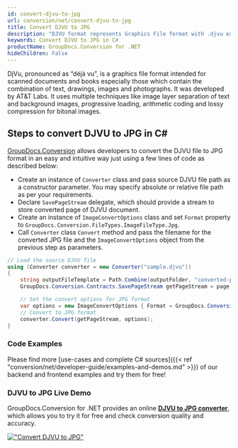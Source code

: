 ```yaml
---
id: convert-djvu-to-jpg
url: conversion/net/convert-djvu-to-jpg
title: Convert DJVU to JPG
description: "DJVU format represents Graphics File format with .djvu extension. Learn how to convert DJVU to JPG file programmatically in C# language using GroupDocs.Conversion for .NET library."
keywords: Convert DJVU to JPG in C#
productName: GroupDocs.Conversion for .NET
hideChildren: False
---
```


DjVu, pronounced as “déjà vu”, is a graphics file format intended for scanned documents and books especially those which contain the combination of text, drawings, images and photographs. It was developed by AT&T Labs. It uses multiple techniques like image layer separation of text and background images, progressive loading, arithmetic coding and lossy compression for bitonal images.

## Steps to convert DJVU to JPG in C#

[GroupDocs.Conversion](https://products.groupdocs.com/conversion/net) allows developers to convert the DJVU file to JPG format in an easy and intuitive way just using a few lines of code as described below:

* Create an instance of `Converter` class and pass source DJVU file path as a constructor parameter. You may specify absolute or relative file path as per your requirements. 
* Declare `SavePageStream` delegate, which should provide a stream to store converted page of DJVU document.
* Create an instance of `ImageConvertOptions` class and set `Format` property to `GroupDocs.Conversion.FileTypes.ImageFileType.Jpg`.
* Call `Converter` class `Convert` method and pass the filename for the converted JPG file and the `ImageConvertOptions` object from the previous step as parameters.

```csharp
// Load the source DJVU file
using (Converter converter = new Converter("sample.djvu"))
{
    string outputFileTemplate = Path.Combine(outputFolder, "converted-page-{0}.jpg");
    GroupDocs.Conversion.Contracts.SavePageStream getPageStream = page => new FileStream(string.Format(outputFileTemplate, page), FileMode.Create);

    // Set the convert options for JPG format
    var options = new ImageConvertOptions { Format = GroupDocs.Conversion.FileTypes.ImageFileType.Jpg };   
    // Convert to JPG format
    converter.Convert(getPageStream, options);
}
```

### Code Examples

Please find more [use-cases and complete C# sources]({{< ref "conversion/net/developer-guide/examples-and-demos.md" >}}) of our backend and frontend examples and try them for free!

### DJVU to JPG Live Demo

GroupDocs.Conversion for .NET provides an online [**DJVU to JPG converter**](https://products.groupdocs.app/conversion/djvu-to-jpg), which allows you to try it for free and check conversion quality and accuracy.

[!["Convert DJVU to JPG"](conversion/net/images/convert-to-jpg/convert-djvu-to-jpg.png)](https://products.groupdocs.app/conversion/djvu-to-jpg)